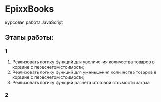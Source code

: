 # EpixxBooks
курсовая работа JavaScript

## Этапы работы:
### 1
1) Реализовать логику функций для увеличения количества товаров в корзине с пересчетом стоимости;
2) Реализовать логику функций для уменьшения количества товаров в корзине с пересчетом стоимости;
3) Реализовать логику функций расчета итоговой стоимости заказа

### 2

